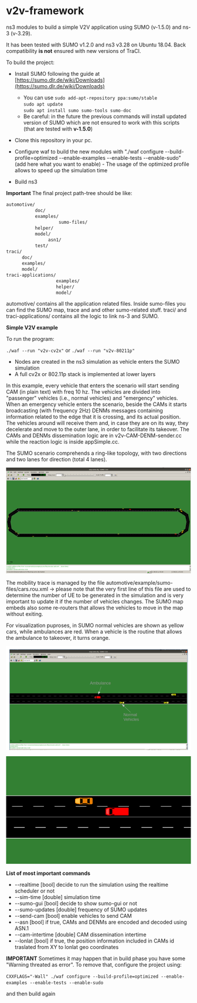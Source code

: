 # v2v-framework

ns3 modules to build a simple V2V application using SUMO (v-1.5.0) and ns-3 (v-3.29).

It has been tested with SUMO v1.2.0 and ns3 v3.28 on Ubuntu 18.04.
Back compatibility **is not** ensured with new versions of TraCI.

To build the project:
* Install SUMO following the guide at [https://sumo.dlr.de/wiki/Downloads](https://sumo.dlr.de/wiki/Downloads)
    * You can use 
    	`sudo add-apt-repository ppa:sumo/stable`  
    	`sudo apt update`  
    	`sudo apt install sumo sumo-tools sumo-doc`  
    * Be careful: in the future the previous commands will install updated version of SUMO which are not ensured to work with this scripts (that are tested with **v-1.5.0**)

* Clone this repository in your pc.
    
* Configure waf to build the new modules with "<ns3-folder>./waf configure --build-profile=optimized --enable-examples --enable-tests --enable-sudo" (add here what you want to enable) - The usage of the optimized profile allows to speed up the simulation time

* Build ns3

**Important**
The final project path-tree should be like:

    automotive/
               doc/
               examples/
                        sumo-files/
               helper/
               model/
                    asn1/
               test/
    traci/
          doc/
          examples/
          model/
    traci-applications/
                       examples/
                       helper/
                       model/

automotive/ contains all the application related files. Inside sumo-files you can find the SUMO map, trace and and other sumo-related stuff.
traci/ and traci-applications/ contains all the logic to link ns-3 and SUMO.


**Simple V2V example**

To run the program:

`./waf --run "v2v-cv2x"` or
`./waf --run "v2v-80211p"`


*  Nodes are created in the ns3 simulation as vehicle enters the SUMO simulation
*  A full cv2x or 802.11p stack is implemented at lower layers

In this example, every vehicle that enters the scenario will start sending CAM (in plain text) with freq 10 hz. The vehicles are divided into "passenger" vehicles (i.e., normal vehicles) and "emergency" vehicles. When an emergency vehicle enters the scenario, beside the CAMs it starts broadcasting (with frequency 2Hz) DENMs messages containing information related to the edge that it is crossing, and its actual position. The vehicles around will receive them and, in case they are on its way, they decelerate and move to the outer lane, in order to facilitate its takeover. 
The CAMs and DENMs dissemination logic are in v2v-CAM-DENM-sender.cc while the reaction logic is inside appSimple.cc.

The SUMO scenario comprehends a ring-like topology, with two directions and two lanes for direction (total 4 lanes). 

![](img/img1.png)

The mobility trace is managed by the file automotive/example/sumo-files/cars.rou.xml -> please note that the very first line of this file are used to determine the number of UE to be generated in the simulation and is very important to update it if the number of vehicles changes.
The SUMO map embeds also some re-routers that allows the vehicles to move in the map without exiting.

For visualization puproses, in SUMO normal vehicles are shown as yellow cars, while ambulances are red. When a vehicle is the routine that allows the ambulance to takeover, it turns orange.

![](img/img2.png)

![](img/img3.png)


**List of most important commands**
* --realtime				           [bool] decide to run the simulation using the realtime scheduler or not
* --sim-time                   [double] simulation time
* --sumo-gui                   [bool] decide to show sumo-gui or not
* --sumo-updates 			         [double] frequency of SUMO updates
* --send-cam 				           [bool] enable vehicles to send CAM
* --asn                        [bool] if true, CAMs and DENMs are encoded and decoded using ASN.1 
* --cam-intertime              [double] CAM dissemination intertime
* --lonlat					   [bool] if true, the position information included in CAMs id traslated from XY to lonlat geo coordinates

**IMPORTANT**
Sometimes it may happen that in build phase you have some "Warning threated as error". To remove that, configure the project using:

`CXXFLAGS="-Wall" ./waf configure --build-profile=optimized --enable-examples --enable-tests --enable-sudo`

and then build again
